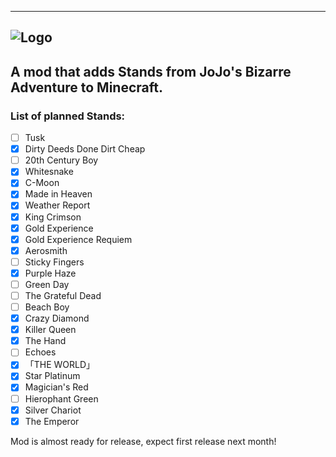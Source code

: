 -------------------------------------------
![Logo](https://github.com/Novarch129/JoJo-s-Blocky-Adventure/blob/master/src/main/resources/logo.png)
-------------------------------------------
## A mod that adds Stands from JoJo's Bizarre Adventure to Minecraft.

### List of planned Stands:
- [ ] Tusk
- [x] Dirty Deeds Done Dirt Cheap
- [ ] 20th Century Boy
- [x] Whitesnake
- [x] C-Moon
- [x] Made in Heaven
- [x] Weather Report
- [x] King Crimson
- [x] Gold Experience
- [x] Gold Experience Requiem
- [x] Aerosmith
- [ ] Sticky Fingers
- [x] Purple Haze
- [ ] Green Day
- [ ] The Grateful Dead
- [ ] Beach Boy
- [x] Crazy Diamond
- [x] Killer Queen
- [x] The Hand
- [ ] Echoes
- [x] 「THE WORLD」
- [x] Star Platinum
- [x] Magician's Red
- [ ] Hierophant Green
- [x] Silver Chariot
- [x] The Emperor

Mod is almost ready for release, expect first release next month!
